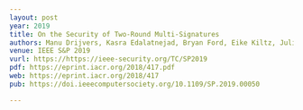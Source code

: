 ```yaml
---
layout: post
year: 2019
title: On the Security of Two-Round Multi-Signatures
authors: Manu Drijvers, Kasra Edalatnejad, Bryan Ford, Eike Kiltz, Julian Loss, Gregory Neven, Igors Stepanovs
venue: IEEE S&P 2019
vurl: https://https://ieee-security.org/TC/SP2019
pdf: https://eprint.iacr.org/2018/417.pdf
web: https://eprint.iacr.org/2018/417
pub: https://doi.ieeecomputersociety.org/10.1109/SP.2019.00050

---
```


